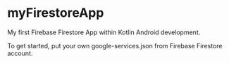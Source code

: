 # myFirestoreApp
My first Firebase Firestore App within Kotlin Android development.

To get started, put your own google-services.json from Firebase Firestore account.

